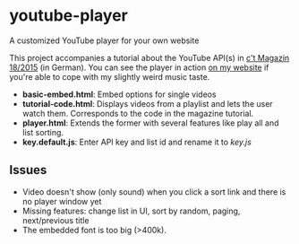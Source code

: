 # youtube-player
A customized YouTube player for your own website

This project accompanies a tutorial about the YouTube API(s) in [c't Magazin 18/2015](http://www.heise.de/ct/ausgabe/2015-18-YouTube-Player-fuer-die-eigene-Website-bauen-2767539.html) (in German). You can see the player in action [on my website](http://woerter.de/projects/youtube-player/player.html) if you're able to cope with my slightly weird music taste.

- **basic-embed.html**: Embed options for single videos
- **tutorial-code.html**: Displays videos from a playlist and lets the user watch them. Corresponds to the code in the magazine tutorial.
- **player.html**: Extends the former with several features like play all and list sorting.
- **key.default.js**: Enter API key and list id and rename it to *key.js*

## Issues
- Video doesn't show (only sound) when you click a sort link and there is no player window yet
- Missing features: change list in UI, sort by random, paging, next/previous title
- The embedded font is too big (>400k).